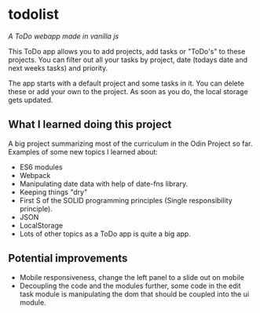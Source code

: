 # todolist

_A ToDo webapp made in vanilla js_

This ToDo app allows you to add projects, add tasks or "ToDo's" to these projects. You can filter out all your tasks by project, date (todays date and next weeks tasks) and priority.

The app starts with a default project and some tasks in it. You can delete these or add your own to the project. As soon as you do, the local storage gets updated.

## What I learned doing this project

A big project summarizing most of the curriculum in the Odin Project so far. Examples of some new topics I learned about:

- ES6 modules
- Webpack
- Manipulating date data with help of date-fns library.
- Keeping things "dry"
- First S of the SOLID programming principles (Single responsibility principle).
- JSON
- LocalStorage
- Lots of other topics as a ToDo app is quite a big app.

## Potential improvements

- Mobile responsiveness, change the left panel to a slide out on mobile
- Decoupling the code and the modules further, some code in the edit task module is manipulating the dom that should be coupled into the ui module.
